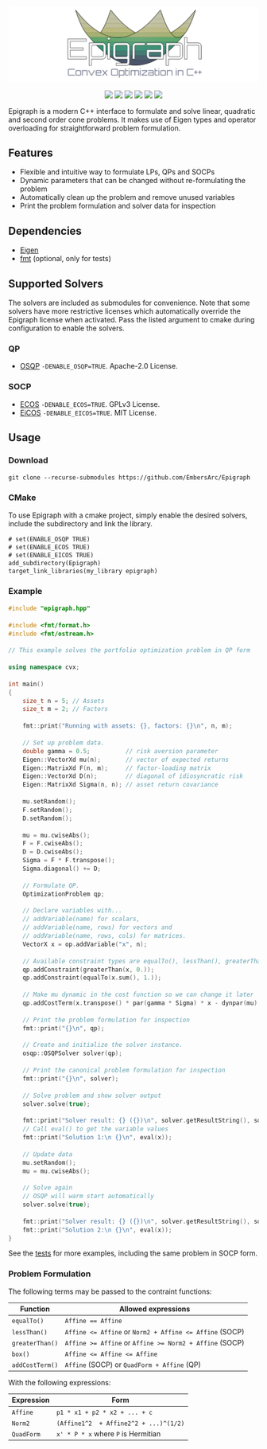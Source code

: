 <p align="center">
    <img src="img/logo.png">
</p>

<p align="center">
<a href="https://shields.io/" alt="">
    <img src="https://img.shields.io/badge/Version-0.3.0-orange.svg" /></a>
<a href="https://shields.io/" alt="">
    <img src="https://img.shields.io/badge/Status-Beta-orange.svg" /></a>
<a href="https://shields.io/" alt="">
    <img src="https://img.shields.io/badge/Maintained%3F-yes-green.svg" /></a>
<a href="https://lbesson.mit-license.org/" alt="">
    <img src="https://img.shields.io/badge/License-MIT-blue.svg" /></a>
<a href="https://travis-ci.org/github/EmbersArc/Epigraph" alt="">
    <img src="https://api.travis-ci.org/EmbersArc/Epigraph.svg?branch=master" /></a>
<a href="https://codecov.io/gh/EmbersArc/Epigraph" alt="">
    <img src="https://codecov.io/gh/EmbersArc/Epigraph/branch/master/graph/badge.svg" /></a>
</p>

Epigraph is a modern C++ interface to formulate and solve linear, quadratic and second order cone problems. It makes use of Eigen types and operator overloading for straightforward problem formulation.

## Features
* Flexible and intuitive way to formulate LPs, QPs and SOCPs
* Dynamic parameters that can be changed without re-formulating the problem
* Automatically clean up the problem and remove unused variables
* Print the problem formulation and solver data for inspection

## Dependencies

* [Eigen](http://eigen.tuxfamily.org)
* [fmt](https://github.com/fmtlib/fmt) (optional, only for tests)

## Supported Solvers

The solvers are included as submodules for convenience. Note that some solvers have more restrictive licenses which automatically override the Epigraph license when activated. Pass the listed argument to cmake during configuration to enable the solvers.

### QP 
* [OSQP](https://github.com/oxfordcontrol/osqp) `-DENABLE_OSQP=TRUE`. Apache-2.0 License.

### SOCP
* [ECOS](https://github.com/embotech/ecos) `-DENABLE_ECOS=TRUE`. GPLv3 License.
* [EiCOS](https://github.com/embersarc/eicos) `-DENABLE_EICOS=TRUE`. MIT License.

## Usage

### Download
```
git clone --recurse-submodules https://github.com/EmbersArc/Epigraph
```

### CMake
To use Epigraph with a cmake project, simply enable the desired solvers, include the subdirectory and link the library.
```
# set(ENABLE_OSQP TRUE)
# set(ENABLE_ECOS TRUE)
# set(ENABLE_EICOS TRUE)
add_subdirectory(Epigraph)
target_link_libraries(my_library epigraph)
```

### Example

```cpp
#include "epigraph.hpp"

#include <fmt/format.h>
#include <fmt/ostream.h>

// This example solves the portfolio optimization problem in QP form

using namespace cvx;

int main()
{
    size_t n = 5; // Assets
    size_t m = 2; // Factors

    fmt::print("Running with assets: {}, factors: {}\n", n, m);

    // Set up problem data.
    double gamma = 0.5;          // risk aversion parameter
    Eigen::VectorXd mu(n);       // vector of expected returns
    Eigen::MatrixXd F(n, m);     // factor-loading matrix
    Eigen::VectorXd D(n);        // diagonal of idiosyncratic risk
    Eigen::MatrixXd Sigma(n, n); // asset return covariance

    mu.setRandom();
    F.setRandom();
    D.setRandom();

    mu = mu.cwiseAbs();
    F = F.cwiseAbs();
    D = D.cwiseAbs();
    Sigma = F * F.transpose();
    Sigma.diagonal() += D;

    // Formulate QP.
    OptimizationProblem qp;

    // Declare variables with...
    // addVariable(name) for scalars,
    // addVariable(name, rows) for vectors and
    // addVariable(name, rows, cols) for matrices.
    VectorX x = op.addVariable("x", n);

    // Available constraint types are equalTo(), lessThan(), greaterThan() and box()
    qp.addConstraint(greaterThan(x, 0.));
    qp.addConstraint(equalTo(x.sum(), 1.));

    // Make mu dynamic in the cost function so we can change it later
    qp.addCostTerm(x.transpose() * par(gamma * Sigma) * x - dynpar(mu).dot(x));

    // Print the problem formulation for inspection
    fmt::print("{}\n", qp);

    // Create and initialize the solver instance.
    osqp::OSQPSolver solver(qp);

    // Print the canonical problem formulation for inspection
    fmt::print("{}\n", solver);

    // Solve problem and show solver output
    solver.solve(true);

    fmt::print("Solver result: {} ({})\n", solver.getResultString(), solver.getExitCode());
    // Call eval() to get the variable values
    fmt::print("Solution 1:\n {}\n", eval(x));

    // Update data
    mu.setRandom();
    mu = mu.cwiseAbs();

    // Solve again
    // OSQP will warm start automatically
    solver.solve(true);

    fmt::print("Solver result: {} ({})\n", solver.getResultString(), solver.getExitCode());
    fmt::print("Solution 2:\n {}\n", eval(x));
}
```
See the [tests](tests) for more examples, including the same problem in SOCP form.

### Problem Formulation
The following terms may be passed to the contraint functions:

| Function | Allowed expressions |
| --- | --- |
| `equalTo()`|`Affine == Affine` |
| `lessThan()`| `Affine <= Affine` or `Norm2 + Affine <= Affine` (SOCP) |
| `greaterThan()`| `Affine >= Affine` or `Affine >= Norm2 + Affine` (SOCP) |
| `box()`| `Affine <= Affine <= Affine` |
| `addCostTerm()`| `Affine` (SOCP) or `QuadForm + Affine` (QP) |

With the following expressions:

| Expression | Form |
| --- | --- |
| `Affine` | `p1 * x1 + p2 * x2 + ... + c` |
| `Norm2` | `(Affine1^2  + Affine2^2 + ...)^(1/2)` |
| `QuadForm` | `x' * P * x` where `P` is Hermitian |
